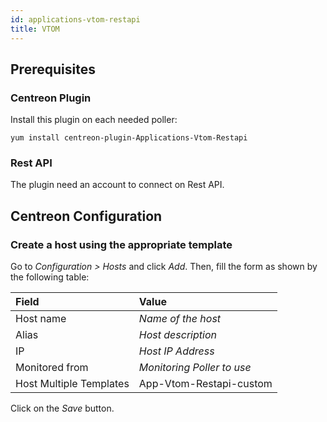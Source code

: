 ```yaml
---
id: applications-vtom-restapi
title: VTOM
---
```


## Prerequisites

### Centreon Plugin

Install this plugin on each needed poller:

``` shell
yum install centreon-plugin-Applications-Vtom-Restapi
```

### Rest API

The plugin need an account to connect on Rest API.

## Centreon Configuration

### Create a host using the appropriate template

Go to *Configuration \> Hosts* and click *Add*. Then, fill the form as shown by
the following table:

| Field                   | Value                      |
| :---------------------- | :------------------------- |
| Host name               | *Name of the host*         |
| Alias                   | *Host description*         |
| IP                      | *Host IP Address*          |
| Monitored from          | *Monitoring Poller to use* |
| Host Multiple Templates | App-Vtom-Restapi-custom    |

Click on the *Save* button.
